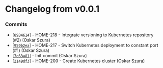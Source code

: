 # Changelog from v0.0.1
### Commits
* [[`8984614`](http://github.com/smarthome-server/smarthome-kubernetes/commit/8984614fd81f8a6478364f3715ef0afddc46ac75)] - HOME-218 - Integrate versioning to Kubernetes repository (#2) (Oskar Szura)
* [[`950b2ea`](http://github.com/smarthome-server/smarthome-kubernetes/commit/950b2eaeaffb686fea0976327582005d5d65fffc)] - HOME-217 - Switch Kubernetes deployment to constant port (#1) (Oskar Szura)
* [[`7c63a81`](http://github.com/smarthome-server/smarthome-kubernetes/commit/7c63a816fc45ea04153c82b1473e7fb87b11764e)] - Init commit (Oskar Szura)
* [[`2149df3`](http://github.com/smarthome-server/smarthome-kubernetes/commit/2149df397583c7378976a338a5d0c787399e04b2)] - HOME-200 - Create Kubernetes cluster (Oskar Szura)